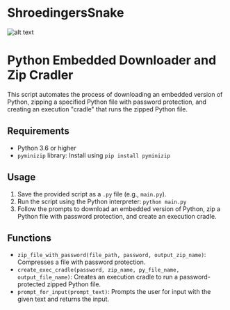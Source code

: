 # ShroedingersSnake 

![alt text](https://github.com/warren2i/python_in-memory_zipobject/blob/master/img_snake.jpg?raw=true)

# Python Embedded Downloader and Zip Cradler

This script automates the process of downloading an embedded version of Python, zipping a specified Python file with password protection, and creating an execution "cradle" that runs the zipped Python file.

## Requirements

- Python 3.6 or higher
- `pyminizip` library: Install using `pip install pyminizip`  

## Usage

1. Save the provided script as a `.py` file (e.g., `main.py`).
2. Run the script using the Python interpreter: `python main.py`
3. Follow the prompts to download an embedded version of Python, zip a Python file with password protection, and create an execution cradle.

## Functions

- `zip_file_with_password(file_path, password, output_zip_name)`: Compresses a file with password protection.
- `create_exec_cradle(password, zip_name, py_file_name, output_file_name)`: Creates an execution cradle to run a password-protected zipped Python file.
- `prompt_for_input(prompt_text)`: Prompts the user for input with the given text and returns the input. 
